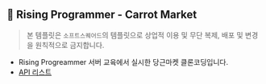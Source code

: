 ## 🥕 Rising Programmer - Carrot Market

> 본 템플릿은 ```소프트스퀘어드```의 템플릿으로 상업적 이용 및 무단 복제, 배포 및 변경을 원칙적으로 금지합니다.
* Rising Progreammer 서버 교육에서 실시한 당근마켓 클론코딩입니다. 
* [API 리스트](https://www.notion.so/API-f75fdeddf7d141f9a1829831fef8ef71)



